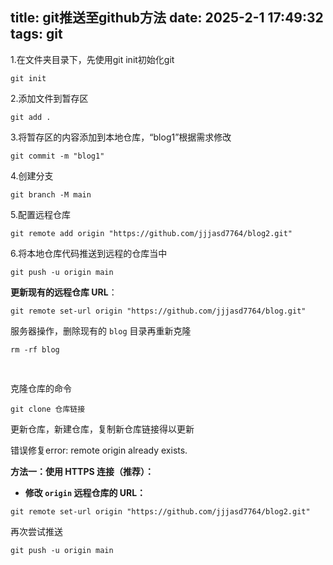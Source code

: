 title: git推送至github方法
date: 2025-2-1 17:49:32
tags: git
---------

1.在文件夹目录下，先使用git init初始化git

```
git init
```

2.添加文件到暂存区

```
git add .
```

3.将暂存区的内容添加到本地仓库，“blog1”根据需求修改

```
git commit -m "blog1"
```

4.创建分支

```
git branch -M main
```

5.配置远程仓库

```
git remote add origin "https://github.com/jjjasd7764/blog2.git"
```

6.将本地仓库代码推送到远程的仓库当中

```
git push -u origin main
```

**更新现有的远程仓库 URL**：

```
git remote set-url origin "https://github.com/jjjasd7764/blog.git"
```

服务器操作，删除现有的 `blog` 目录再重新克隆

```
rm -rf blog
```

<pre class="code-block-wrapper"><div class="code-block-header"><br class="Apple-interchange-newline"/></div></pre>

克隆仓库的命令

```
git clone 仓库链接
```

更新仓库，新建仓库，复制新仓库链接得以更新

错误修复error: remote origin already exists.

**方法一：使用 HTTPS 连接（推荐）：**

* **修改 `origin` 远程仓库的 URL：**

```
git remote set-url origin "https://github.com/jjjasd7764/blog2.git"
```

再次尝试推送

```
git push -u origin main
```
